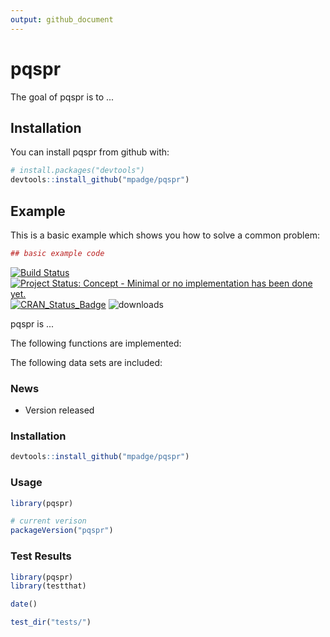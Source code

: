 ```yaml
---
output: github_document
---
```


<!-- README.md is generated from README.Rmd. Please edit that file -->



# pqspr

The goal of pqspr is to ...

## Installation

You can install pqspr from github with:


```r
# install.packages("devtools")
devtools::install_github("mpadge/pqspr")
```

## Example

This is a basic example which shows you how to solve a common problem:


```r
## basic example code
```

[![Build Status](https://travis-ci.org/mpadge/pqspr.svg)](https://travis-ci.org/mpadge/pqspr) 
[![Project Status: Concept - Minimal or no implementation has been done yet.](http://www.repostatus.org/badges/0.1.0/concept.svg)](http://www.repostatus.org/#concept)
[![CRAN_Status_Badge](http://www.r-pkg.org/badges/version/pqspr)](http://cran.r-project.org/web/packages/pqspr) 
![downloads](http://cranlogs.r-pkg.org/badges/grand-total/pqspr)

pqspr is ...

The following functions are implemented:

The following data sets are included:

### News

- Version  released

### Installation


```r
devtools::install_github("mpadge/pqspr")
```



### Usage


```r
library(pqspr)

# current verison
packageVersion("pqspr")

```

### Test Results


```r
library(pqspr)
library(testthat)

date()

test_dir("tests/")
```
